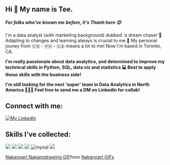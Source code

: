 ## Hi 👋 My name is Tee.
##### For folks who've known me before, it's Thanh here 😊

I'm a data analyst (with marketing background) dubbed 'a dream chaser'🦸 Adapting to changes and learning always is crucial to me 🍹 My personal jouney from 🇻🇳 - 🇵🇭 - 🇨🇦 means a lot to me! Now I'm based in Toronto, CA.

**I'm really passionate about data analytics, and determined to improve my technical skills in Python, SQL, data viz and statistics 💻 Best to apply those skills with the business side!**

**I'm still looking for the next 'super' team in Data Analytics in North America 🧑‍🤝‍🧑 Feel free to send me a DM on LinkedIn for collab!**

## Connect with me:
[![My LinkedIn](https://img.shields.io/badge/LinkedIn-0077B5?style=for-the-badge&logo=linkedin&logoColor=white)](https://www.linkedin.com/in/thanhnguyentn)

## Skills I've collected:
<img src="https://img.shields.io/badge/Python-FFD43B?style=for-the-badge&logo=python&logoColor=darkgreen" /> <img src="https://img.shields.io/badge/Pandas-2C2D72?style=for-the-badge&logo=pandas&logoColor=white" /> <img src="https://img.shields.io/badge/Numpy-777BB4?style=for-the-badge&logo=numpy&logoColor=white" /> <img src="https://img.shields.io/badge/Plotly-239120?style=for-the-badge&logo=plotly&logoColor=white" /> <img alt="mysql" src="https://img.shields.io/badge/MySQL-005C84?style=for-the-badge&logo=mysql&logoColor=white"> <img src="https://img.shields.io/badge/Google%20Analytics-E37400?style=for-the-badge&logo=google%20analytics&logoColor=white" />

<div class="tenor-gif-embed" data-postid="15574616" data-share-method="host" data-aspect-ratio="1.21212" data-width="100%"><a href="https://tenor.com/view/nakanoart-nakanodrawing-cat-furry-anthro-gif-15574616">Nakanoart Nakanodrawing GIF</a>from <a href="https://tenor.com/search/nakanoart-gifs">Nakanoart GIFs</a></div> <script type="text/javascript" async src="https://tenor.com/embed.js"></script>
